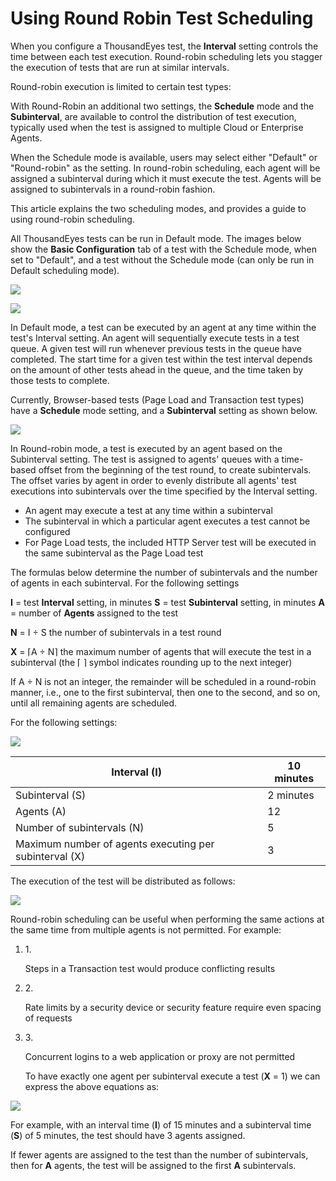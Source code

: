 # Using Round Robin Test Scheduling

When you configure a ThousandEyes test, the **Interval** setting controls the time between each test execution. Round-robin scheduling lets you stagger the execution of tests that are run at similar intervals.

Round-robin execution is limited to certain test types:

With Round-Robin an additional two settings, the **Schedule** mode and the **Subinterval**, are available to control the distribution of test execution, typically used when the test is assigned to multiple Cloud or Enterprise Agents.

When the Schedule mode is available, users may select either "Default" or "Round-robin" as the setting. In round-robin scheduling, each agent will be assigned a subinterval during which it must execute the test. Agents will be assigned to subintervals in a round-robin fashion.

This article explains the two scheduling modes, and provides a guide to using round-robin scheduling.

All ThousandEyes tests can be run in Default mode. The images below show the **Basic Configuration** tab of a test with the Schedule mode, when set to "Default", and a test without the Schedule mode (can only be run in Default scheduling mode).

![](https://2360053865-files.gitbook.io/\~/files/v0/b/gitbook-x-prod.appspot.com/o/spaces%2F-M4QARF6s57qxMrOHDTZ%2Fuploads%2Fgit-blob-2b323888aa3424379f92a6520afb1cc9a0987f0f%2Fproduct-documentation\_tests\_using-round-robin-test-scheduling-1.png?alt=media)

![](https://2360053865-files.gitbook.io/\~/files/v0/b/gitbook-x-prod.appspot.com/o/spaces%2F-M4QARF6s57qxMrOHDTZ%2Fuploads%2Fgit-blob-4a35c2a84def00346b5b5326c1f0e4aa56bec58f%2Fproduct-documentation\_tests\_using-round-robin-test-scheduling-2.png?alt=media)

In Default mode, a test can be executed by an agent at any time within the test's Interval setting. An agent will sequentially execute tests in a test queue. A given test will run whenever previous tests in the queue have completed. The start time for a given test within the test interval depends on the amount of other tests ahead in the queue, and the time taken by those tests to complete.

Currently, Browser-based tests (Page Load and Transaction test types) have a **Schedule** mode setting, and a **Subinterval** setting as shown below.

![](https://2360053865-files.gitbook.io/\~/files/v0/b/gitbook-x-prod.appspot.com/o/spaces%2F-M4QARF6s57qxMrOHDTZ%2Fuploads%2Fgit-blob-c2e97ebff3e70ac7e394cceb56ca710d3cac381f%2Fproduct-documentation\_tests\_using-round-robin-test-scheduling-3.png?alt=media)

In Round-robin mode, a test is executed by an agent based on the Subinterval setting. The test is assigned to agents' queues with a time-based offset from the beginning of the test round, to create subintervals. The offset varies by agent in order to evenly distribute all agents' test executions into subintervals over the time specified by the Interval setting.

* An agent may execute a test at any time within a subinterval
* The subinterval in which a particular agent executes a test cannot be configured
* For Page Load tests, the included HTTP Server test will be executed in the same subinterval as the Page Load test

The formulas below determine the number of subintervals and the number of agents in each subinterval. For the following settings

**I** = test **Interval** setting, in minutes **S** = test **Subinterval** setting, in minutes **A** = number of **Agents** assigned to the test

**N** = I ÷ S the number of subintervals in a test round

**X** = ⌈A ÷ N⌉ the maximum number of agents that will execute the test in a subinterval (the ⌈ ⌉ symbol indicates rounding up to the next integer)

If A ÷ N is not an integer, the remainder will be scheduled in a round-robin manner, i.e., one to the first subinterval, then one to the second, and so on, until all remaining agents are scheduled.

For the following settings:

![](https://2360053865-files.gitbook.io/\~/files/v0/b/gitbook-x-prod.appspot.com/o/spaces%2F-M4QARF6s57qxMrOHDTZ%2Fuploads%2Fgit-blob-de43bca97e3922c0707a4431a2666d1ca9a03f1e%2Fproduct-documentation\_tests\_using-round-robin-test-scheduling-4.png?alt=media)

| Interval (I)                                           | 10 minutes |
| ------------------------------------------------------ | ---------- |
| Subinterval (S)                                        | 2 minutes  |
| Agents (A)                                             | 12         |
| Number of subintervals (N)                             | 5          |
| Maximum number of agents executing per subinterval (X) | 3          |

The execution of the test will be distributed as follows:

![](https://2360053865-files.gitbook.io/\~/files/v0/b/gitbook-x-prod.appspot.com/o/spaces%2F-M4QARF6s57qxMrOHDTZ%2Fuploads%2Fgit-blob-436ae12c72d53b2fc77c588e61425a5d54b7f663%2Fproduct-documentation\_tests\_using-round-robin-test-scheduling-5.png?alt=media)

Round-robin scheduling can be useful when performing the same actions at the same time from multiple agents is not permitted. For example:

1.  1\.

    Steps in a Transaction test would produce conflicting results
2.  2\.

    Rate limits by a security device or security feature require even spacing of requests
3.  3\.

    Concurrent logins to a web application or proxy are not permitted

    To have exactly one agent per subinterval execute a test (**X** = 1) we can express the above equations as:

![](https://2360053865-files.gitbook.io/\~/files/v0/b/gitbook-x-prod.appspot.com/o/spaces%2F-M4QARF6s57qxMrOHDTZ%2Fuploads%2Fgit-blob-382d624dc2770a318ec65c894559bd52b71af7a6%2Fproduct-documentation\_tests\_using-round-robin-test-scheduling-6.png?alt=media)

For example, with an interval time (**I**) of 15 minutes and a subinterval time (**S**) of 5 minutes, the test should have 3 agents assigned.

If fewer agents are assigned to the test than the number of subintervals, then for **A** agents, the test will be assigned to the first **A** subintervals.
